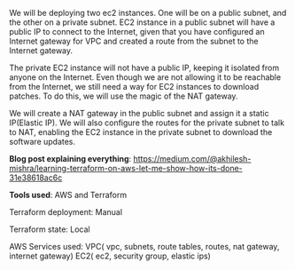 We will be deploying two ec2 instances. One will be on a public subnet, and the other on a private subnet. EC2 instance in a public subnet will have a public IP to connect to the Internet, given that you have configured an Internet gateway for VPC and created a route from the subnet to the Internet gateway.

The private EC2 instance will not have a public IP, keeping it isolated from anyone on the Internet. Even though we are not allowing it to be reachable from the Internet, we still need a way for EC2 instances to download patches. To do this, we will use the magic of the NAT gateway.

We will create a NAT gateway in the public subnet and assign it a static IP(Elastic IP). We will also configure the routes for the private subnet to talk to NAT, enabling the EC2 instance in the private subnet to download the software updates.

**Blog post explaining everything**: https://medium.com/@akhilesh-mishra/learning-terraform-on-aws-let-me-show-how-its-done-31e38618ac6c

**Tools used**: AWS and Terraform

Terraform deployment: Manual

Terraform state: Local

AWS Services used: VPC( vpc, subnets, route tables, routes, nat gateway, internet gateway) EC2( ec2, security group, elastic ips)

